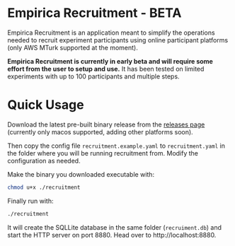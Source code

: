 # Empirica Recruitment - BETA

Empirica Recruitment is an application meant to simplify the operations needed
to recruit experiment participants using online participant platforms (only 
AWS MTurk supported at the moment).

**Empirica Recruitment is currently in early beta and will require some effort
from the user to setup and use.** It has been tested on limited experiments
with up to 100 participants and multiple steps.

# Quick Usage

Download the latest pre-built binary release from the
[releases page](https://github.com/empiricaly/recruitment/releases)
(currently only macos supported, adding other platforms soon).

Then copy the config file `recruitment.example.yaml` to `recruitment.yaml` in
the folder where you will be running recruitment from. Modify the configuration
as needed.

Make the binary you downloaded executable with:

```sh
chmod u+x ./recruitment
```

Finally run with:

```sh
./recruitment
```

It will create the SQLLite database in the same folder (`recruiment.db`) and
start the HTTP server on port 8880. Head over to http://localhost:8880.
